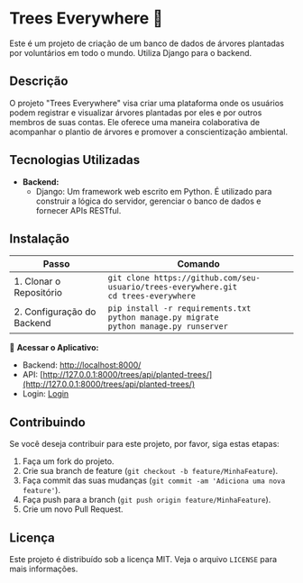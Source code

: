 # Trees Everywhere 🌳

Este é um projeto de criação de um banco de dados de árvores plantadas por voluntários em todo o mundo. Utiliza Django para o backend.

## Descrição

O projeto "Trees Everywhere" visa criar uma plataforma onde os usuários podem registrar e visualizar árvores plantadas por eles e por outros membros de suas contas. Ele oferece uma maneira colaborativa de acompanhar o plantio de árvores e promover a conscientização ambiental.

## Tecnologias Utilizadas

- **Backend:**
  - Django: Um framework web escrito em Python. É utilizado para construir a lógica do servidor, gerenciar o banco de dados e fornecer APIs RESTful.

## Instalação

| Passo                                | Comando                                      |
|--------------------------------------|----------------------------------------------|
| 1. Clonar o Repositório             | `git clone https://github.com/seu-usuario/trees-everywhere.git`<br>`cd trees-everywhere` |
| 2. Configuração do Backend          | `pip install -r requirements.txt`<br>`python manage.py migrate`<br>`python manage.py runserver` |

🚀 **Acessar o Aplicativo:**
   - Backend: [http://localhost:8000/](http://localhost:8000/)
   - API: [http://127.0.0.1:8000/trees/api/planted-trees/](http://127.0.0.1:8000/trees/api/planted-trees/)
   - Login: [Login](http://127.0.0.1:8000/)

## Contribuindo

Se você deseja contribuir para este projeto, por favor, siga estas etapas:

1. Faça um fork do projeto.
2. Crie sua branch de feature (`git checkout -b feature/MinhaFeature`).
3. Faça commit das suas mudanças (`git commit -am 'Adiciona uma nova feature'`).
4. Faça push para a branch (`git push origin feature/MinhaFeature`).
5. Crie um novo Pull Request.

## Licença

Este projeto é distribuído sob a licença MIT. Veja o arquivo `LICENSE` para mais informações.
